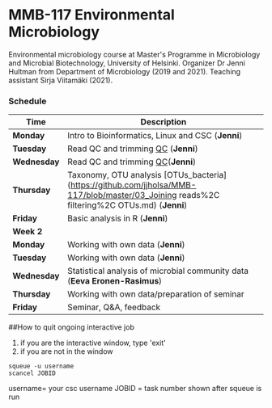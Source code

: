 # MMB-117 Environmental Microbiology

Environmental microbiology course at Master's Programme in Microbiology and Microbial Biotechnology, University of Helsinki. Organizer Dr Jenni Hultman from Department of Microbiology (2019 and 2021). Teaching assistant Sirja Viitamäki (2021).


### Schedule  
 

| Time | Description |
| --- | --- |
| __Monday__ |  Intro to Bioinformatics, Linux and CSC (__Jenni__) |
| __Tuesday__ | Read QC and trimming [QC](https://github.com/jjholsa/MMB-117/blob/master/02_QC_trimming.md) (__Jenni__) |
| __Wednesday__ |  Read QC and trimming [QC](https://github.com/jjholsa/MMB-117/blob/master/02_QC_trimming.md)(__Jenni__) |
| __Thursday__ |  Taxonomy, OTU analysis [OTUs_bacteria](https://github.com/jjholsa/MMB-117/blob/master/03_Joining reads%2C filtering%2C OTUs.md) (__Jenni__)|
| __Friday__ | Basic analysis in R (__Jenni__) |
| __Week 2__ |  |
| __Monday__ |  Working with own data (__Jenni__) |
| __Tuesday__ | Working with own data (__Jenni__) |
| __Wednesday__ |  Statistical analysis of microbial community data (__Eeva Eronen-Rasimus__) |
| __Thursday__ |  Working with own data/preparation of seminar|
| __Friday__ | Seminar, Q&A, feedback |


##How to quit ongoing interactive job

1. if you are the interactive window, type 'exit'
2. if you are not in the window

```
squeue -u username
scancel JOBID
```

username= your csc username
JOBID = task number shown after squeue is run
